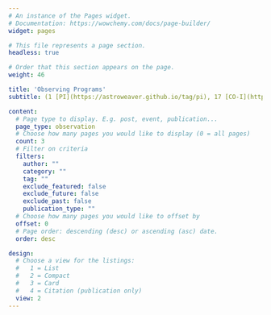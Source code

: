 ```yaml
---
# An instance of the Pages widget.
# Documentation: https://wowchemy.com/docs/page-builder/
widget: pages

# This file represents a page section.
headless: true

# Order that this section appears on the page.
weight: 46

title: 'Observing Programs'
subtitle: (1 [PI](https://astroweaver.github.io/tag/pi), 17 [CO-I](https://astroweaver.github.io/tag/coi)) 500+ hours <br> Group by facility <br> [JWST](https://astroweaver.github.io/tag/jwst) | [Subaru](https://astroweaver.github.io/tag/subaru) | [Keck](https://astroweaver.github.io/tag/keck) | [ALMA](https://astroweaver.github.io/tag/alma) | [VLT](https://astroweaver.github.io/tag/vlt)

content:
  # Page type to display. E.g. post, event, publication...
  page_type: observation
  # Choose how many pages you would like to display (0 = all pages)
  count: 3
  # Filter on criteria
  filters:
    author: ""
    category: ""
    tag: ""
    exclude_featured: false
    exclude_future: false
    exclude_past: false
    publication_type: ""
  # Choose how many pages you would like to offset by
  offset: 0
  # Page order: descending (desc) or ascending (asc) date.
  order: desc

design:
  # Choose a view for the listings:
  #   1 = List
  #   2 = Compact
  #   3 = Card
  #   4 = Citation (publication only)
  view: 2
---
```

